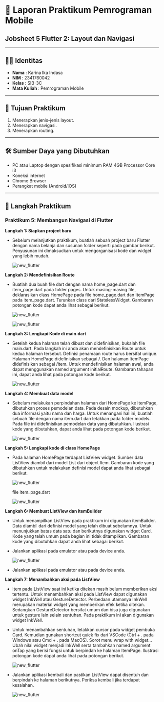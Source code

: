 # 📱 Laporan Praktikum Pemrograman Mobile  

## Jobsheet 5 Flutter 2: Layout dan Navigasi

---

## 🙋‍♀️ Identitas  
- **Nama**  : Karina Ika Indasa  
- **NIM**   : 2341760042  
- **Kelas** : SIB-3C  
- **Mata Kuliah** : Pemrograman Mobile  

---

## 🎯 Tujuan Praktikum  
1. Menerapkan jenis-jenis layout.  
2. Menerapkan navigasi.  
3. Menerapkan routing.  

---

## 🛠️ Sumber Daya yang Dibutuhkan
- PC atau Laptop dengan spesifikasi minimum RAM 4GB Processor Core i3
- Koneksi internet
- Chrome Browser
- Perangkat mobile (Android/iOS)

--- 

## 📝 Langkah Praktikum  
### Praktikum 5: Membangun Navigasi di Flutter
**Langkah 1: Siapkan project baru**
- Sebelum melanjutkan praktikum, buatlah sebuah project baru Flutter dengan nama belanja dan susunan folder seperti pada gambar berikut. Penyusunan ini dimaksudkan untuk mengorganisasi kode dan widget yang lebih mudah.

    ![new_flutter](images/P5langkah1.png)

**Langkah 2: Mendefinisikan Route**
- Buatlah dua buah file dart dengan nama home_page.dart dan item_page.dart pada folder pages. Untuk masing-masing file, deklarasikan class HomePage pada file home_page.dart dan ItemPage pada item_page.dart. Turunkan class dari StatelessWidget. Gambaran potongan kode dapat anda lihat sebagai berikut.

    ![new_flutter](images/P5langkah2_1.png)

    ![new_flutter](images/P5langkah2_2.png)

**Langkah 3: Lengkapi Kode di main.dart**
- Setelah kedua halaman telah dibuat dan didefinisikan, bukalah file main.dart. Pada langkah ini anda akan mendefinisikan Route untuk kedua halaman tersebut. Definisi penamaan route harus bersifat unique. Halaman HomePage didefinisikan sebagai /. Dan halaman ItemPage didefinisikan sebagai /item. Untuk mendefinisikan halaman awal, anda dapat menggunakan named argument initialRoute. Gambaran tahapan ini, dapat anda lihat pada potongan kode berikut.

    ![new_flutter](images/P5langkah3.png)

**Langkah 4: Membuat data model**
- Sebelum melakukan perpindahan halaman dari HomePage ke ItemPage, dibutuhkan proses pemodelan data. Pada desain mockup, dibutuhkan dua informasi yaitu nama dan harga. Untuk menangani hal ini, buatlah sebuah file dengan nama item.dart dan letakkan pada folder models. Pada file ini didefinisikan pemodelan data yang dibutuhkan. Ilustrasi kode yang dibutuhkan, dapat anda lihat pada potongan kode berikut.

    ![new_flutter](images/P5langkah4.png)

**Langkah 5: Lengkapi kode di class HomePage**
- Pada halaman HomePage terdapat ListView widget. Sumber data ListView diambil dari model List dari object Item. Gambaran kode yang dibutuhkan untuk melakukan definisi model dapat anda lihat sebagai berikut.

    ![new_flutter](images/P5langkah5.png)

    file item_page.dart

    ![new_flutter](images/P5langkah5_1.png)

**Langkah 6: Membuat ListView dan itemBuilder**
- Untuk menampilkan ListView pada praktikum ini digunakan itemBuilder. Data diambil dari definisi model yang telah dibuat sebelumnya. Untuk menunjukkan batas data satu dan berikutnya digunakan widget Card. Kode yang telah umum pada bagian ini tidak ditampilkan. Gambaran kode yang dibutuhkan dapat anda lihat sebagai berikut.

- Jalankan aplikasi pada emulator atau pada device anda.

    ![new_flutter](images/P5langkah6.png)

- Jalankan aplikasi pada emulator atau pada device anda.

**Langkah 7: Menambahkan aksi pada ListView**
- Item pada ListView saat ini ketika ditekan masih belum memberikan aksi tertentu. Untuk menambahkan aksi pada ListView dapat digunakan widget InkWell atau GestureDetector. Perbedaan utamanya InkWell merupakan material widget yang memberikan efek ketika ditekan. Sedangkan GestureDetector bersifat umum dan bisa juga digunakan untuk gesture lain selain sentuhan. Pada praktikum ini akan digunakan widget InkWell.

- Untuk menambahkan sentuhan, letakkan cursor pada widget pembuka Card. Kemudian gunakan shortcut quick fix dari VSCode (Ctrl + . pada Windows atau Cmd + . pada MacOS). Sorot menu wrap with widget... Ubah nilai widget menjadi InkWell serta tambahkan named argument onTap yang berisi fungsi untuk berpindah ke halaman ItemPage. Ilustrasi potongan kode dapat anda lihat pada potongan berikut.

    ![new_flutter](images/P5langkah7.png)

- Jalankan aplikasi kembali dan pastikan ListView dapat disentuh dan berpindah ke halaman berikutnya. Periksa kembali jika terdapat kesalahan.

    ![new_flutter](images/P5langkah7_1.png)
